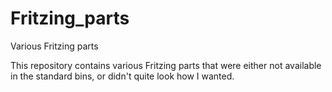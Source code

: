 # Fritzing_parts
Various Fritzing parts

This repository contains various Fritzing parts that were either not available in the standard bins, or didn't quite look how I wanted.
